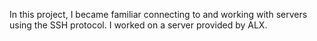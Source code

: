 In this project, I became familiar connecting to and working
with servers using the SSH protocol. I worked on a server
provided by ALX.
